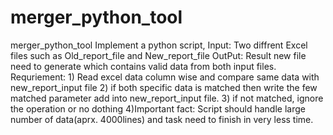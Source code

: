 # merger_python_tool
merger_python_tool
Implement a python script,
Input: Two diffrent Excel files such as Old_report_file and New_report_file
OutPut: Result new file need to generate which contains valid data from both input files.
Requriement: 1) Read excel data column wise and compare same data with new_report_input file
 2) if both specific data is matched then write the few matched parameter add into new_report_input file.
3) if not matched, ignore the operation or no dothing
4)Important fact: Script should handle large number of data(aprx. 4000lines) and task need to finish in very less time.
